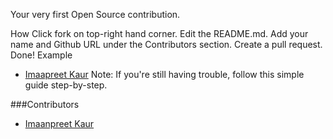 Your very first Open Source contribution.

How
Click fork on top-right hand corner.
Edit the README.md.
Add your name and Github URL under the Contributors section.
Create a pull request. 
Done!
Example
- [Imaapreet Kaur](https://github.com/Imaanpreet)
Note: If you're still having trouble, follow this simple guide step-by-step.

###Contributors
- [Imaanpreet Kaur](https://github.com/Imaanpreet)

